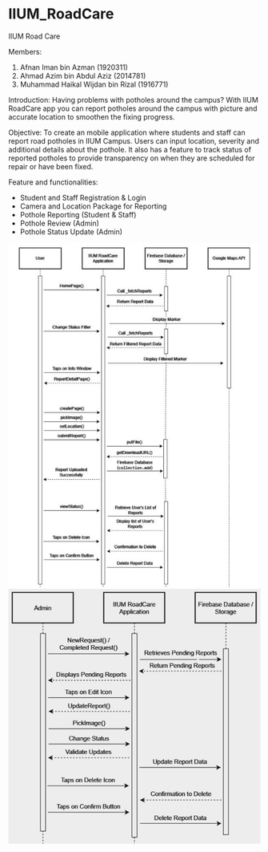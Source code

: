 # IIUM_RoadCare
IIUM Road Care

Members: 
1. Afnan Iman bin Azman (1920311)
2. Ahmad Azim bin Abdul Aziz (2014781)
3. Muhammad Haikal Wijdan bin Rizal (1916771)

Introduction: 
Having problems with potholes around the campus? With IIUM RoadCare app you can report potholes around the campus with picture and accurate location to smoothen the fixing progress.

Objective:
To create an mobile application where students and staff can report road potholes in IIUM Campus. Users can input location, severity and additional details about the pothole. It also has a feature to track status of reported potholes to provide transparency on when they are scheduled for repair or have been fixed. 

Feature and functionalities: 
- Student and Staff Registration & Login
- Camera and Location Package for Reporting
- Pothole Reporting (Student & Staff)
- Pothole Review (Admin)
- Pothole Status Update (Admin)

![Alt text](UserSequence.jpg) ![Alt text](AdminSequence.JPG)
